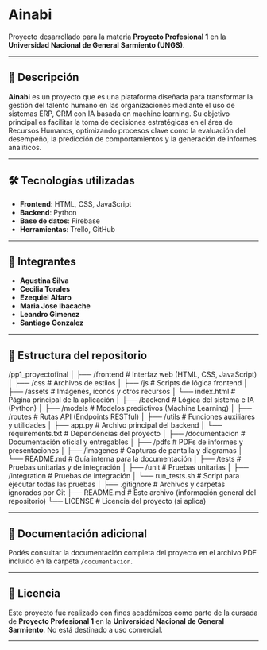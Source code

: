 # Ainabi

Proyecto desarrollado para la materia **Proyecto Profesional 1** en la **Universidad Nacional de General Sarmiento (UNGS)**.

---

## 🧠 Descripción

**Ainabi** es un proyecto que es una plataforma diseñada para transformar la gestión del talento humano en las organizaciones mediante el uso de sistemas ERP, CRM con IA basada en machine learning. Su objetivo principal es facilitar la toma de decisiones estratégicas en el área de Recursos Humanos, optimizando procesos clave como la evaluación del desempeño, la predicción de comportamientos y la generación de informes analíticos.

---

## 🛠️ Tecnologías utilizadas

- **Frontend**: HTML, CSS, JavaScript
- **Backend**: Python  
- **Base de datos**: Firebase
- **Herramientas**: Trello, GitHub

---

## 👥 Integrantes

- **Agustina Silva**  
- **Cecilia Torales**  
- **Ezequiel Alfaro**  
- **Maria Jose Ibacache**  
- **Leandro Gimenez**
- **Santiago Gonzalez**  

---

##  📂 Estructura del repositorio

/pp1_proyectofinal
│
├── /frontend               # Interfaz web (HTML, CSS, JavaScript)
│   ├── /css                # Archivos de estilos
│   ├── /js                 # Scripts de lógica frontend
│   ├── /assets             # Imágenes, íconos y otros recursos
│   └── index.html          # Página principal de la aplicación
│
├── /backend                # Lógica del sistema e IA (Python)
│   ├── /models             # Modelos predictivos (Machine Learning)
│   ├── /routes             # Rutas API (Endpoints RESTful)
│   ├── /utils              # Funciones auxiliares y utilidades
│   ├── app.py              # Archivo principal del backend
│   └── requirements.txt    # Dependencias del proyecto
│
├── /documentacion          # Documentación oficial y entregables
│   ├── /pdfs               # PDFs de informes y presentaciones
│   ├── /imagenes           # Capturas de pantalla y diagramas
│   └── README.md           # Guía interna para la documentación
│
├── /tests                  # Pruebas unitarias y de integración
│   ├── /unit               # Pruebas unitarias
│   ├── /integration        # Pruebas de integración
│   └── run_tests.sh        # Script para ejecutar todas las pruebas
│
├── .gitignore              # Archivos y carpetas ignorados por Git
├── README.md               # Este archivo (información general del repositorio)
└── LICENSE                 # Licencia del proyecto (si aplica)

---

## 📎 Documentación adicional

Podés consultar la documentación completa del proyecto en el archivo PDF incluido en la carpeta `/documentacion`.

---

## 📄 Licencia

Este proyecto fue realizado con fines académicos como parte de la cursada de **Proyecto Profesional 1** en la **Universidad Nacional de General Sarmiento**. No está destinado a uso comercial.

---

  
